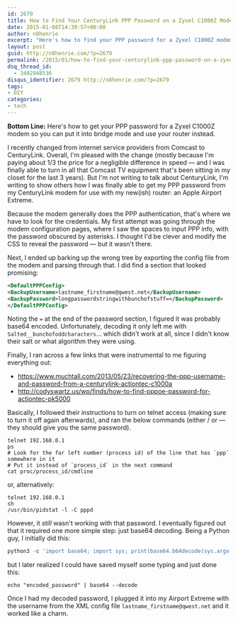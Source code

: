 ```yaml
---
id: 2679
title: How to Find Your CenturyLink PPP Password on a Zyxel C1000Z Modem
date: 2015-01-08T14:39:57+00:00
author: n8henrie
excerpt: "Here's how to find your PPP password for a Zyxel C1000Z modem so you can put it into bridge mode and use your router instead."
layout: post
guid: http://n8henrie.com/?p=2679
permalink: /2015/01/how-to-find-your-centurylink-ppp-password-on-a-zyxel-c1000z-modem/
dsq_thread_id:
  - 3402948536
disqus_identifier: 2679 http://n8henrie.com/?p=2679
tags:
- DIY
categories:
- tech
---
```

**Bottom Line:** Here's how to get your PPP password for a Zyxel C1000Z modem so you can put it into bridge mode and use your router instead.<!--more-->

I recently changed from internet service providers from Comcast to CenturyLink. Overall, I'm pleased with the change (mostly because I'm paying about 1/3 the price for a negligible difference in speed — and I was finally able to turn in all that Comcast TV equipment that's been sitting in my closet for the last 3 years). But I'm not writing to talk about CenturyLink, I'm writing to show others how I was finally able to get my PPP password from my CenturyLink modem for use with my new(ish) router: an Apple Airport Extreme.

Because the modem generally does the PPP authentication, that's where we have to look for the credentials. My first attempt was going through the modem configuration pages, where I saw the spaces to input PPP info, with the password obscured by asterisks. I thought I'd be clever and modify the CSS to reveal the password — but it wasn't there.

Next, I ended up barking up the wrong tree by exporting the config file from the modem and parsing through that. I did find a section that looked promising:

```xml
<DefaultPPPConfig>
<BackupUsername>lastname_firstname@qwest.net</BackupUsername>
<BackupPassword>longpasswordstringwithbunchofstuff=</BackupPassword>
</DefaultPPPConfig>
```

Noting the `=` at the end of the password section, I figured it was probably base64 encoded. Unfortunately, decoding it only left me with `Salted__bunchofoddcharacters`... which didn't work at all, since I didn't know their salt or what algorithm they were using.

Finally, I ran across a few links that were instrumental to me figuring everything out:

  * <a href="https://www.muchtall.com/2013/05/23/recovering-the-ppp-username-and-password-from-a-centurylink-actiontec-c1000a" target="_blank">https://www.muchtall.com/2013/05/23/recovering-the-ppp-username-and-password-from-a-centurylink-actiontec-c1000a</a>
  * <a href="http://codyswartz.us/wp/finds/how-to-find-pppoe-password-for-actiontec-pk5000" target="_blank">http://codyswartz.us/wp/finds/how-to-find-pppoe-password-for-actiontec-pk5000</a>

Basically, I followed their instructions to turn on telnet access (making sure to turn it off again afterwards), and ran the below commands (either / or — they should give you the same password).

```console
telnet 192.168.0.1
ps
# Look for the far left number (process id) of the line that has `ppp` somewhere in it
# Put it instead of `process_id` in the next command
cat proc/process_id/cmdline
```

or, alternatively:

```console
telnet 192.168.0.1
sh
/usr/bin/pidstat -l -C pppd
```

However, it _still_ wasn't working with that password. I eventually figured out that it required one more simple step: just base64 decoding. Being a Python guy, I initially did this:

```python
python3 -c 'import base64; import sys; print(base64.b64decode(sys.argv[1]).decode('utf8'))' 'encoded_password'
```

but I later realized I could have saved myself some typing and just done this:

```console
echo "encoded_password" | base64 --decode
```

Once I had my decoded password, I plugged it into my Airport Extreme with the username from the XML config file `lastname_firstname@qwest.net` and it worked like a charm.
